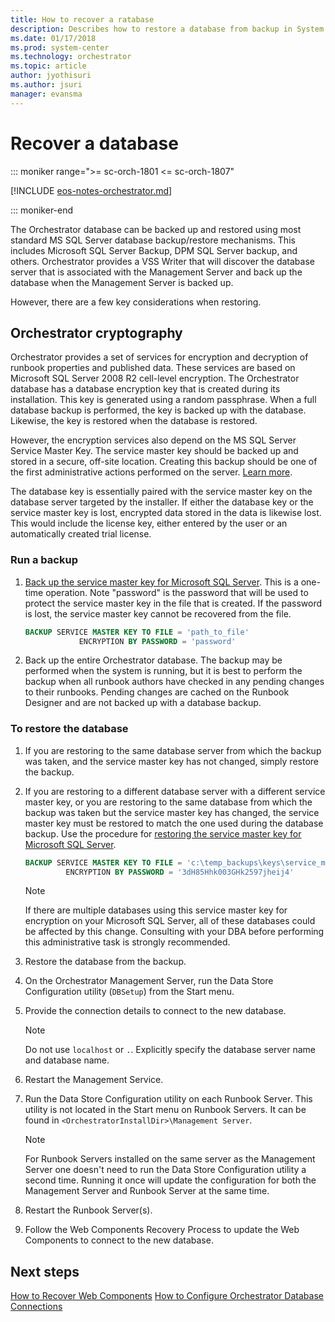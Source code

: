 ```yaml
---
title: How to recover a ratabase
description: Describes how to restore a database from backup in System Center - Orchestrator.
ms.date: 01/17/2018
ms.prod: system-center
ms.technology: orchestrator
ms.topic: article
author: jyothisuri
ms.author: jsuri
manager: evansma
---
```


# Recover a database

::: moniker range=">= sc-orch-1801 <= sc-orch-1807"

[!INCLUDE [eos-notes-orchestrator.md](../includes/eos-notes-orchestrator.md)]

::: moniker-end

The Orchestrator database can be backed up and restored using most standard MS SQL Server database backup\/restore mechanisms. This includes Microsoft SQL Server Backup, DPM SQL Server backup, and others. Orchestrator provides a VSS Writer that will discover the database server that is associated with the Management Server and back up the database when the Management Server is backed up.  

However, there are a few key considerations when restoring.  

## Orchestrator cryptography  
Orchestrator provides a set of services for encryption and decryption of runbook properties and published data. These services are based on Microsoft SQL Server 2008 R2 cell\-level encryption. The Orchestrator database has a database encryption key that is created during its installation. This key is generated using a random passphrase. When a full database backup is performed, the key is backed up with the database. Likewise, the key is restored when the database is restored.  

However, the encryption services also depend on the MS SQL Server Service Master Key. The service master key should be backed up and stored in a secure, off\-site location. Creating this backup should be one of the first administrative actions performed on the server. [Learn more](/sql/t-sql/statements/backup-service-master-key-transact-sql).  

The database key is essentially paired with the service master key on the database server targeted by the installer. If either the database key or the service master key is lost, encrypted data stored in the data is likewise lost. This would include the license key, either entered by the user or an automatically created trial license.  

### Run a backup

1.  [Back up the service master key for Microsoft SQL Server](/sql/t-sql/statements/backup-service-master-key-transact-sql). This is a one\-time operation. Note "password" is the password that will be used to protect the service master key in the file that is created. If the password is lost, the service master key cannot be recovered from the file.  

    ```sql
    BACKUP SERVICE MASTER KEY TO FILE = 'path_to_file'  
                ENCRYPTION BY PASSWORD = 'password'  
    ```  

2.  Back up the entire Orchestrator database. The backup may be performed when the system is running, but it is best to perform the backup when all runbook authors have checked in any pending changes to their runbooks. Pending changes are cached on the Runbook Designer and are not backed up with a database backup.  

### To restore the database  

1.  If you are restoring to the same database server from which the backup was taken, and the service master key has not changed, simply restore the backup.  
2.  If you are restoring to a different database server with a different service master key, or you are restoring to the same database from which the backup was taken but the service master key has changed, the service master key must be restored to match the one used during the database backup. Use the procedure for [restoring the service master key for Microsoft SQL Server](/sql/t-sql/statements/restore-service-master-key-transact-sql). 

    ```sql
    BACKUP SERVICE MASTER KEY TO FILE = 'c:\temp_backups\keys\service_master_key'   
             ENCRYPTION BY PASSWORD = '3dH85Hhk003GHk2597jheij4'  
    ```  

    > [!NOTE]  
    > If there are multiple databases using this service master key for encryption on your Microsoft SQL Server, all of these databases could be affected by this change. Consulting with your DBA before performing this administrative task is strongly recommended.  

3.  Restore the database from the backup.  
4.  On the Orchestrator Management Server, run the Data Store Configuration utility (`DBSetup`) from the Start menu.  
5.  Provide the connection details to connect to the new database.
    > [!NOTE]
    > Do not use `localhost` or `.`. Explicitly specify the database server name and database name.  
6.  Restart the Management Service.  
7.  Run the Data Store Configuration utility on each Runbook Server. This utility is not located in the Start menu on Runbook Servers. It can be found in `<OrchestratorInstallDir>\Management Server`.
    > [!NOTE]
    > For Runbook Servers installed on the same server as the Management Server one doesn't need to run the Data Store Configuration utility a second time. Running it once will update the configuration for both the Management Server and Runbook Server at the same time.  
8.  Restart the Runbook Server\(s\).  
9.  Follow the Web Components Recovery Process to update the Web Components to connect to the new database.  

## Next steps
[How to Recover Web Components](how-to-recover-web-components.md)
[How to Configure Orchestrator Database Connections](how-to-configure-orchestrator-database-connections.md)
